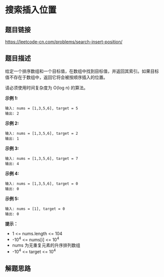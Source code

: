 # 搜索插入位置

## 题目链接
https://leetcode-cn.com/problems/search-insert-position/

## 题目描述

给定一个排序数组和一个目标值，在数组中找到目标值，并返回其索引。如果目标值不存在于数组中，返回它将会被按顺序插入的位置。

请必须使用时间复杂度为 O(log n) 的算法。

 **示例 1:**

    输入: nums = [1,3,5,6], target = 5
    输出: 2
    
 **示例 2:**
 
    输入: nums = [1,3,5,6], target = 2
    输出: 1
 
 **示例 3:**
  
    输入: nums = [1,3,5,6], target = 7
    输出: 4
  
 **示例 4:**
   
    输入: nums = [1,3,5,6], target = 0
    输出: 0
      
 **示例 5:**
         
    输入: nums = [1], target = 0
    输出: 0
   
 **提示：**
 
  * 1 <= nums.length <= 104
  * -10<sup>4</sup> <= nums[i] <= 10<sup>4</sup>
  * nums 为无重复元素的升序排列数组
  * -10<sup>4</sup> <= target <= 10<sup>4</sup>
  
## 解题思路